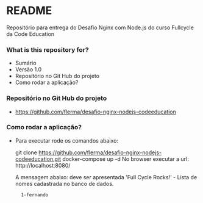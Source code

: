 # README #

Repositório para entrega do Desafio Nginx com Node.js do curso Fullcycle da Code Education

### What is this repository for? ###

* Sumário
* Versão 1.0
* Repositório no Git Hub do projeto
* Como rodar a aplicação?

### Repositório no Git Hub do projeto ###

* https://github.com/flerma/desafio-nginx-nodejs-codeeducation

### Como rodar a aplicação? ###

* Para executar rode os comandos abaixo:

    git clone https://github.com/flerma/desafio-nginx-nodejs-codeeducation.git
    docker-compose up -d 
    No browser executar a url: http://localhost:8080/

    A mensagem abaixo: deve ser apresentada
        'Full Cycle Rocks!' 
        - Lista de nomes cadastrada no banco de dados.

        1-fernando